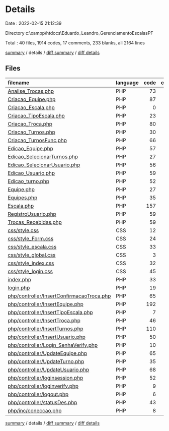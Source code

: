 # Details

Date : 2022-02-15 21:12:39

Directory c:\xampp\htdocs\Eduardo_Leandro_GerenciamentoEscalasPF

Total : 40 files,  1914 codes, 17 comments, 233 blanks, all 2164 lines

[summary](results.md) / details / [diff summary](diff.md) / [diff details](diff-details.md)

## Files
| filename | language | code | comment | blank | total |
| :--- | :--- | ---: | ---: | ---: | ---: |
| [Analise_Trocas.php](/Analise_Trocas.php) | PHP | 73 | 0 | 13 | 86 |
| [Criacao_Equipe.php](/Criacao_Equipe.php) | PHP | 87 | 0 | 5 | 92 |
| [Criacao_Escala.php](/Criacao_Escala.php) | PHP | 0 | 0 | 1 | 1 |
| [Criacao_TipoEscala.php](/Criacao_TipoEscala.php) | PHP | 23 | 0 | 4 | 27 |
| [Criacao_Troca.php](/Criacao_Troca.php) | PHP | 80 | 0 | 7 | 87 |
| [Criacao_Turnos.php](/Criacao_Turnos.php) | PHP | 30 | 0 | 4 | 34 |
| [Criacao_TurnosFunc.php](/Criacao_TurnosFunc.php) | PHP | 66 | 0 | 10 | 76 |
| [Edicao_Equipe.php](/Edicao_Equipe.php) | PHP | 57 | 0 | 19 | 76 |
| [Edicao_SelecionarTurnos.php](/Edicao_SelecionarTurnos.php) | PHP | 27 | 0 | 1 | 28 |
| [Edicao_SelecionarUsuario.php](/Edicao_SelecionarUsuario.php) | PHP | 56 | 1 | 8 | 65 |
| [Edicao_Usuario.php](/Edicao_Usuario.php) | PHP | 59 | 0 | 7 | 66 |
| [Edicao_turno.php](/Edicao_turno.php) | PHP | 52 | 0 | 4 | 56 |
| [Equipe.php](/Equipe.php) | PHP | 27 | 0 | 6 | 33 |
| [Equipes.php](/Equipes.php) | PHP | 35 | 0 | 4 | 39 |
| [Escala.php](/Escala.php) | PHP | 157 | 0 | 20 | 177 |
| [RegistroUsuario.php](/RegistroUsuario.php) | PHP | 59 | 0 | 9 | 68 |
| [Trocas_Recebidas.php](/Trocas_Recebidas.php) | PHP | 59 | 2 | 6 | 67 |
| [css/style.css](/css/style.css) | CSS | 12 | 0 | 0 | 12 |
| [css/style_Form.css](/css/style_Form.css) | CSS | 24 | 0 | 0 | 24 |
| [css/style_escala.css](/css/style_escala.css) | CSS | 33 | 0 | 0 | 33 |
| [css/style_global.css](/css/style_global.css) | CSS | 3 | 0 | 0 | 3 |
| [css/style_index.css](/css/style_index.css) | CSS | 32 | 0 | 1 | 33 |
| [css/style_login.css](/css/style_login.css) | CSS | 45 | 0 | 0 | 45 |
| [index.php](/index.php) | PHP | 33 | 0 | 1 | 34 |
| [login.php](/login.php) | PHP | 19 | 0 | 0 | 19 |
| [php/controller/InsertConfirmacaoTroca.php](/php/controller/InsertConfirmacaoTroca.php) | PHP | 65 | 0 | 13 | 78 |
| [php/controller/InsertEquipe.php](/php/controller/InsertEquipe.php) | PHP | 192 | 0 | 11 | 203 |
| [php/controller/InsertTipoEscala.php](/php/controller/InsertTipoEscala.php) | PHP | 7 | 0 | 3 | 10 |
| [php/controller/InsertTroca.php](/php/controller/InsertTroca.php) | PHP | 46 | 0 | 11 | 57 |
| [php/controller/InsertTurnos.php](/php/controller/InsertTurnos.php) | PHP | 110 | 0 | 12 | 122 |
| [php/controller/InsertUsuario.php](/php/controller/InsertUsuario.php) | PHP | 50 | 0 | 15 | 65 |
| [php/controller/Login_SenhaVerify.php](/php/controller/Login_SenhaVerify.php) | PHP | 10 | 0 | 2 | 12 |
| [php/controller/UpdateEquipe.php](/php/controller/UpdateEquipe.php) | PHP | 65 | 0 | 8 | 73 |
| [php/controller/UpdateTurno.php](/php/controller/UpdateTurno.php) | PHP | 35 | 0 | 4 | 39 |
| [php/controller/UpdateUsuario.php](/php/controller/UpdateUsuario.php) | PHP | 68 | 0 | 8 | 76 |
| [php/controller/loginsession.php](/php/controller/loginsession.php) | PHP | 52 | 10 | 8 | 70 |
| [php/controller/loginverify.php](/php/controller/loginverify.php) | PHP | 9 | 3 | 1 | 13 |
| [php/controller/logout.php](/php/controller/logout.php) | PHP | 6 | 1 | 1 | 8 |
| [php/controller/statusDes.php](/php/controller/statusDes.php) | PHP | 43 | 0 | 3 | 46 |
| [php/inc/coneccao.php](/php/inc/coneccao.php) | PHP | 8 | 0 | 3 | 11 |

[summary](results.md) / details / [diff summary](diff.md) / [diff details](diff-details.md)